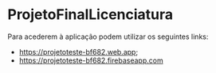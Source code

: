 # ProjetoFinalLicenciatura

Para acederem à aplicação podem utilizar os seguintes links:

* https://projetoteste-bf682.web.app;
* https://projetoteste-bf682.firebaseapp.com